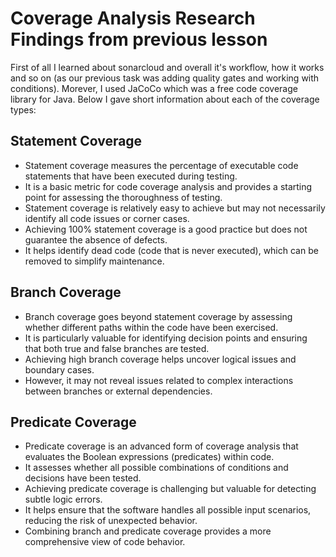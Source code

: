 # Coverage Analysis Research Findings from previous lesson
First of all I learned about sonarcloud and overall it's workflow, how it works and so on (as our previous task was adding quality gates and working with conditions). Morever, I used JaCoCo which was a free code coverage library for Java. Below I gave short information about each of the coverage types:

## Statement Coverage

- Statement coverage measures the percentage of executable code statements that have been executed during testing.
- It is a basic metric for code coverage analysis and provides a starting point for assessing the thoroughness of testing.
- Statement coverage is relatively easy to achieve but may not necessarily identify all code issues or corner cases.
- Achieving 100% statement coverage is a good practice but does not guarantee the absence of defects.
- It helps identify dead code (code that is never executed), which can be removed to simplify maintenance.

## Branch Coverage

- Branch coverage goes beyond statement coverage by assessing whether different paths within the code have been exercised.
- It is particularly valuable for identifying decision points and ensuring that both true and false branches are tested.
- Achieving high branch coverage helps uncover logical issues and boundary cases.
- However, it may not reveal issues related to complex interactions between branches or external dependencies.

## Predicate Coverage

- Predicate coverage is an advanced form of coverage analysis that evaluates the Boolean expressions (predicates) within code.
- It assesses whether all possible combinations of conditions and decisions have been tested.
- Achieving predicate coverage is challenging but valuable for detecting subtle logic errors.
- It helps ensure that the software handles all possible input scenarios, reducing the risk of unexpected behavior.
- Combining branch and predicate coverage provides a more comprehensive view of code behavior.
